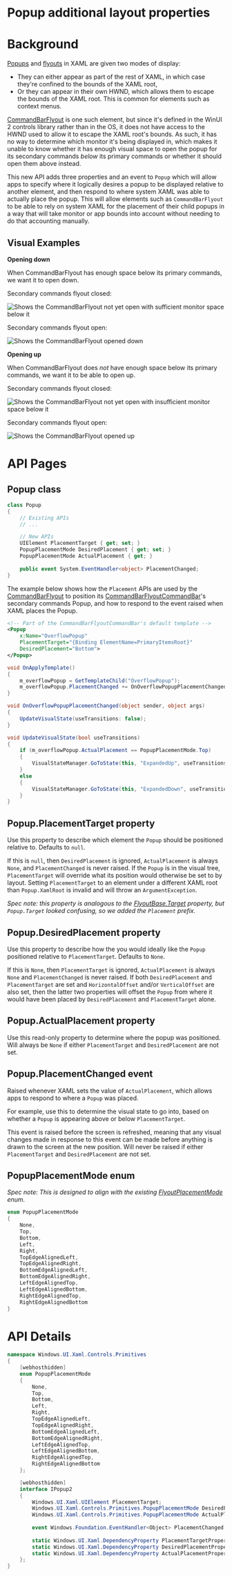 Popup additional layout properties
===

# Background

[Popups](https://docs.microsoft.com/uwp/api/Windows.UI.Xaml.Controls.Primitives.Popup)
and
[flyouts](https://docs.microsoft.com/uwp/api/Windows.UI.Xaml.Controls.Primitives.FlyoutBase)
in XAML are given two modes of display:
* They can either appear as part of the rest of XAML,
in which case they're confined to the bounds of the XAML root, 
* Or they can appear in their own HWND, which
allows them to escape the bounds of the XAML root.  This is common for elements such as context menus.

[CommandBarFlyout](https://docs.microsoft.com/uwp/api/Windows.UI.Xaml.Controls.CommandBarFlyout) 
is one such element, but since it's defined in the WinUI 2 controls library
rather than in the OS, it does not
have access to the HWND used to allow it to escape the XAML root's bounds.  As such, it has no way to
determine which monitor it's being displayed in, which makes it unable to know whether it has enough visual space
to open the popup for its secondary commands _below_ its primary commands or whether it should open them above instead.

This new API adds three properties and an event to `Popup` which will allow apps to specify where it logically
desires a popup
to be displayed relative to another element, and then respond to where system XAML was able to actually place
the popup.  This will allow elements such as `CommandBarFlyout` to be able to rely on system XAML for the placement of their
child popups in a way that will take monitor or app bounds into account without needing to do that accounting manually.

## Visual Examples

**Opening down**

When CommandBarFlyout has enough space below its primary commands, we want it to open down.

Secondary commands flyout closed:

![Shows the CommandBarFlyout not yet open with sufficient monitor space below it](images/CommandBarFlyout-SufficientSpace.png)

Secondary commands flyout open:

![Shows the CommandBarFlyout opened down](images/CommandBarFlyout-SufficientSpace-Open.png)

**Opening up**

When CommandBarFlyout does *not* have enough space below its primary commands, we want it to be able to open up.

Secondary commands flyout closed:

![Shows the CommandBarFlyout not yet open with insufficient monitor space below it](images/CommandBarFlyout-InsufficientSpace.png)

Secondary commands flyout open:

![Shows the CommandBarFlyout opened up](images/CommandBarFlyout-InsufficientSpace-Open.png)

# API Pages

## Popup class

```csharp
class Popup
{
    // Existing APIs
    // ...

    // New APIs
    UIElement PlacementTarget { get; set; }
    PopupPlacementMode DesiredPlacement { get; set; }
    PopupPlacementMode ActualPlacement { get; }
    
    public event System.EventHandler<object> PlacementChanged;
}
```

The example below shows how the `Placement` APIs are used by the 
[CommandBarFlyout](https://docs.microsoft.com/uwp/api/Windows.UI.Xaml.Controls.CommandBarFlyout)
to position its
[CommandBarFlyoutCommandBar](https://docs.microsoft.com/uwp/api/Windows.UI.Xaml.Controls.Primitives.CommandBarFlyoutCommandBar)'s
secondary commands Popup, and how to respond to the event raised when XAML places the Popup.

```xml
<!-- Part of the CommandBarFlyoutCommandBar's default template -->
<Popup
    x:Name="OverflowPopup"
    PlacementTarget="{Binding ElementName=PrimaryItemsRoot}"
    DesiredPlacement="Bottom">
</Popup>
```

```csharp
void OnApplyTemplate()
{
    m_overflowPopup = GetTemplateChild("OverflowPopup");
    m_overflowPopup.PlacementChanged += OnOverflowPopupPlacementChanged;
}

void OnOverflowPopupPlacementChanged(object sender, object args)
{
    UpdateVisualState(useTransitions: false);
}

void UpdateVisualState(bool useTransitions)
{
    if (m_overflowPopup.ActualPlacement == PopupPlacementMode.Top)
    {
        VisualStateManager.GoToState(this, "ExpandedUp", useTransitions);
    }
    else
    {
        VisualStateManager.GoToState(this, "ExpandedDown", useTransitions);
    }
}
```

## Popup.PlacementTarget property

Use this property to describe which element the `Popup` should be positioned relative to.
Defaults to `null`.

If this is `null`, then `DesiredPlacement` is ignored, `ActualPlacement` is always `None`, and
`PlacementChanged` is never raised.  If the `Popup` is in the visual tree, `PlacementTarget` will override what its
position would otherwise be set to by layout.  Setting `PlacementTarget` to an element under a different XAML root than
`Popup.XamlRoot` is invalid and will throw an `ArgumentException`.

_Spec note: this property is analogous to the
[FlyoutBase.Target](https://docs.microsoft.com/uwp/api/Windows.UI.Xaml.Controls.Primitives.FlyoutBase.Target)
property, but `Popup.Target` looked confusing, so we added the `Placement` prefix._

## Popup.DesiredPlacement property

Use this property to describe how the you would ideally like the `Popup`
positioned relative to `PlacementTarget`.  Defaults to `None`.

If this is `None`, then `PlacementTarget` is ignored,
`ActualPlacement` is always `None` and `PlacementChanged` is never raised. 
If both `DesiredPlacement` and `PlacementTarget` are set and `HorizontalOffset` and/or `VerticalOffset`
are also set, then the latter two properties will offset the `Popup` from where it would have been
placed by `DesiredPlacement` and `PlacementTarget` alone.

## Popup.ActualPlacement property

Use this read-only property to determine where the popup was positioned.
Will always be `None` if either `PlacementTarget` and `DesiredPlacement` are not set.

## Popup.PlacementChanged event

Raised whenever XAML sets the value of `ActualPlacement`,
which allows apps to respond to where a `Popup` was placed.

For example, use this to determine the visual state to go into, 
based on whether a `Popup` is appearing above or below `PlacementTarget`.

This event is raised before the screen is refreshed, meaning that any visual changes made
in response to this event can be made before anything is drawn to the screen at the new position.
Will never be raised if either `PlacementTarget` and `DesiredPlacement` are not set.

## PopupPlacementMode enum

_Spec note: This is designed to align with the existing
[FlyoutPlacementMode](https://docs.microsoft.com/uwp/api/Windows.UI.Xaml.Controls.Primitives.FlyoutPlacementMode)
enum._

```csharp
enum PopupPlacementMode
{
    None,
    Top,
    Bottom,
    Left,
    Right,
    TopEdgeAlignedLeft,
    TopEdgeAlignedRight,
    BottomEdgeAlignedLeft,
    BottomEdgeAlignedRight,
    LeftEdgeAlignedTop,
    LeftEdgeAlignedBottom,
    RightEdgeAlignedTop,
    RightEdgeAlignedBottom
}
```

# API Details

```csharp
namespace Windows.UI.Xaml.Controls.Primitives
{
    [webhosthidden]
    enum PopupPlacementMode
    {
        None,
        Top,
        Bottom,
        Left,
        Right,
        TopEdgeAlignedLeft,
        TopEdgeAlignedRight,
        BottomEdgeAlignedLeft,
        BottomEdgeAlignedRight,
        LeftEdgeAlignedTop,
        LeftEdgeAlignedBottom,
        RightEdgeAlignedTop,
        RightEdgeAlignedBottom
    };

    [webhosthidden]
    interface IPopup2
    {
        Windows.UI.Xaml.UIElement PlacementTarget;
        Windows.UI.Xaml.Controls.Primitives.PopupPlacementMode DesiredPlacement;
        Windows.UI.Xaml.Controls.Primitives.PopupPlacementMode ActualPlacement { get; };
        
        event Windows.Foundation.EventHandler<Object> PlacementChanged;
        
        static Windows.UI.Xaml.DependencyProperty PlacementTargetProperty{ get; };
        static Windows.UI.Xaml.DependencyProperty DesiredPlacementProperty{ get; };
        static Windows.UI.Xaml.DependencyProperty ActualPlacementProperty{ get; };
    };
}
```

